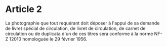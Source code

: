 # Article 2

La photographie que tout requérant doit déposer à l'appui de sa demande de livret spécial de circulation, de livret de circulation, de carnet de circulation ou de duplicata d'un de ces titres sera conforme à la norme NF-Z 12010 homologuée le 29 février 1956.
